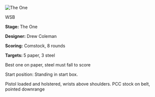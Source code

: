 ![The One](https://github.com/bagellord/USPSA-Stages/blob/master/10%20rounds%20and%20under/The%20One%20-%208%20rounds%20-%20Comstock/The%20One.png)

WSB

<b>Stage:</b> The One

<b>Designer:</b> Drew Coleman

<b>Scoring:</b> Comstock, 8 rounds

<b>Targets: </b>5 paper, 3 steel

Best one on paper, steel must fall to score

Start position: Standing in start box.

Pistol loaded and holstered, wrists above shoulders. PCC stock on belt, pointed downrange
